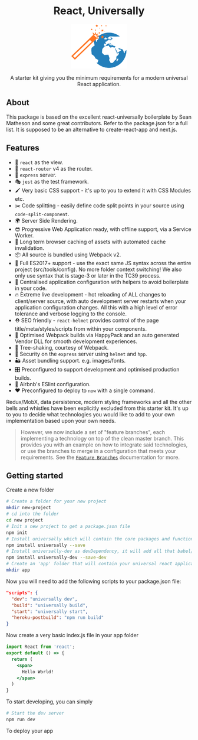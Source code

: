 <p align='center'>
  <h1 align='center'>React, Universally</h1>
  <p align='center'><img width='150' src='https://raw.githubusercontent.com/ctrlplusb/assets/master/logos/react-universally.png' /></p>
  <p align='center'>A starter kit giving you the minimum requirements for a modern universal React application.</p>
</p>

## About

This package is based on the excellent react-universally boilerplate by Sean Matheson and some great contributors. Refer to the package.json for a full list.
It is supposed to be an alternative to create-react-app and next.js.

## Features

  - 👀 `react` as the view.
  - 🔀 `react-router` v4 as the router.
  - 🚄 `express` server.
  - 🎭 `jest` as the test framework.
  - 🖌 Very basic CSS support - it's up to you to extend it with CSS Modules etc.
  - ✂️ Code splitting - easily define code split points in your source using `code-split-component`.
  - 🌍 Server Side Rendering.
  - 😎 Progressive Web Application ready, with offline support, via a Service Worker.
  - 🐘 Long term browser caching of assets with automated cache invalidation.
  - 📦 All source is bundled using Webpack v2.
  - 🚀 Full ES2017+ support - use the exact same JS syntax across the entire project (src/tools/config). No more folder context switching! We also only use syntax that is stage-3 or later in the TC39 process.
  - 🔧 Centralised application configuration with helpers to avoid boilerplate in your code.
  - 🔥 Extreme live development - hot reloading of ALL changes to client/server source, with auto development server restarts when your application configuration changes.  All this with a high level of error tolerance and verbose logging to the console.
  - ⛑ SEO friendly - `react-helmet` provides control of the page title/meta/styles/scripts from within your components.
  - 🤖 Optimised Webpack builds via HappyPack and an auto generated Vendor DLL for smooth development experiences.
  - 🍃 Tree-shaking, courtesy of Webpack.
  - 👮 Security on the `express` server using `helmet` and `hpp`.
  - 🏜 Asset bundling support. e.g. images/fonts.
  - 🎛 Preconfigured to support development and optimised production builds.
  - 👼 Airbnb's ESlint configuration.
  - ❤️ Preconfigured to deploy to `now` with a single command.

Redux/MobX, data persistence, modern styling frameworks and all the other bells and whistles have been explicitly excluded from this starter kit.  It's up to you to decide what technologies you would like to add to your own implementation based upon your own needs.

> However, we now include a set of "feature branches", each implementing a technology on top of the clean master branch.  This provides you with an example on how to integrate said technologies, or use the branches to merge in a configuration that meets your requirements.  See the [`Feature Branches`](/docs/FEATURE_BRANCHES.md) documentation for more.

## Getting started

Create a new folder
```bash
# Create a folder for your new project
mkdir new-project
# cd into the folder
cd new project
# Init a new project to get a package.json file
npm init
# Install universally which will contain the core packages and functionality for your next app
npm install universally --save
# Install universally-dev as devDependency, it will add all that babel/webpack packages that you need during dev
npm install universally-dev --save-dev
# Create an 'app' folder that will contain your universal react application
mkdir app
```

Now you will need to add the following scripts to your package.json file:
```json
"scripts": {
  "dev": "universally dev",
  "build": "universally build",
  "start": "universally start",
  "heroku-postbuild": "npm run build"
}
```

Now create a very basic index.js file in your app folder 
```jsx
import React from 'react';
export default () => {
  return (
    <span>
      Hello World!
    </span>
  )
}
```

To start developing, you can simply
```bash
# Start the dev server
npm run dev
```

To deploy your app
```bash
```
